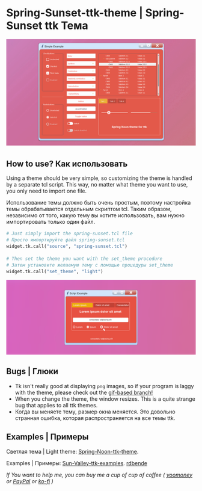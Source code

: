 # Spring-Sunset-ttk-theme  | Spring-Sunset ttk Тема
 

![Light screenshot](https://github.com/blyamur/Spring-Sunset-ttk-theme/blob/main/Light%20Screenshot.png)
######

## How to use? Как использовать
Using a theme should be very simple, so customizing the theme is handled by a separate tcl script.
This way, no matter what theme you want to use, you only need to import one file.

Использование темы должно быть очень простым, поэтому настройка темы обрабатывается отдельным скриптом tcl.
Таким образом, независимо от того,  какую тему вы хотите использовать, вам нужно импортировать только один файл. 

```python
# Just simply import the spring-sunset.tcl file 
# Просто импортируйте файл spring-sunset.tcl
widget.tk.call("source", "spring-sunset.tcl")

# Then set the theme you want with the set_theme procedure
# Затем установите желаемую тему с помощью процедуры set_theme
widget.tk.call("set_theme", "light") 
```

![Light screenshot](https://github.com/blyamur/Spring-Sunset-ttk-theme/blob/main/Example%20Screenshot.png)


## Bugs | Глюки
- Tk isn't really good at displaying `png` images, so if your program is laggy with the theme, please check out the [gif-based branch!](https://github.com/rdbende/Sun-Valley-ttk-theme/tree/gif-based/)
- When you change the theme, the window resizes. This is a quite strange bug that applies to all ttk themes. 
- Когда вы меняете тему, размер окна меняется. Это довольно странная ошибка, которая распространяется на все темы ttk.

## Examples | Примеры
Светлая тема | Light theme:  [Spring-Noon-ttk-theme](https://github.com/blyamur/Spring-Noon-ttk-theme/).

Examples | Примеры: [Sun-Valley-ttk-examples](https://github.com/rdbende/Sun-Valley-ttk-examples).  [rdbende](https://github.com/rdbende/Sun-Valley-ttk-theme)


*If You want to help me, you can buy me a cup of cup of coffee ( [yoomoney](https://yoomoney.ru/to/41001158104834) or [PayPal](https://paypal.me/enkonu) or [ko-fi](https://ko-fi.com/W7W460SQ3) )*
